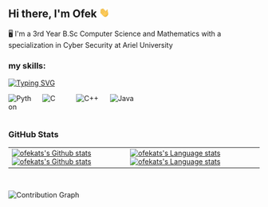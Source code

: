 ## Hi there, I'm Ofek <img src="https://raw.githubusercontent.com/ABSphreak/ABSphreak/master/gifs/Hi.gif" height="20" />
🖥️ I'm a 3rd Year B.Sc Computer Science and Mathematics with a specialization in Cyber Security at Ariel University

### my skills: 
[![Typing SVG](https://readme-typing-svg.herokuapp.com?font=Robot-Bold&size=25&color=330033&vCenter=true&width=700&height=25&lines=python;C;Cpp;java)](https://git.io/typing-svg)

<div style="display: flex; align-items: center; gap: 20px;">
  <img src="https://img.icons8.com/color/48/000000/python.png" alt="Python" width="48" height="48"/>
  <img src="https://img.icons8.com/color/48/000000/c-programming.png" alt="C" width="48" height="48"/>
  <img src="https://img.icons8.com/color/48/000000/c-plus-plus-logo.png" alt="C++" width="48" height="48"/>
  <img src="https://img.icons8.com/color/48/000000/java-coffee-cup-logo.png" alt="Java" width="48" height="48"/>
</div>


### GitHub Stats

<div align="center">
<table>
    <tr>
        <!-- Github status -->
        <td>
            <a href="https://github.com/anuraghazra/github-readme-stats#gh-light-mode-only">
            <img height=259 src="https://github-readme-stats-git-masterrstaa-rickstaa.vercel.app/api?username=ofekats&show_icons=true&line_height=28&hide_border=true&card_width=347&include_all_commits=true&role=owner,collaborator&show=reviews,discussions_answered&rank_icon=percentile&exclude_repo=github-readme-stats&theme=default#gh-light-mode-only" alt="ofekats's Github stats" />
            </a>
            <a href="https://github.com/anuraghazra/github-readme-stats#gh-dark-mode-only">
            <img height=259 src="https://github-readme-stats-git-masterrstaa-rickstaa.vercel.app/api?username=ofekats&show_icons=true&line_height=28&hide_border=true&card_width=347&include_all_commits=true&role=owner,collaborator&show=reviews,discussions_answered&rank_icon=percentile&exclude_repo=github-readme-stats&theme=dark&bg_color=000000#gh-dark-mode-only" alt="ofekats's Github stats" />
            </a>
        </td>
        <!-- Github use of programming language -->
        <td>
            <a href="https://github.com/anuraghazra/github-readme-stats#gh-light-mode-only">
            <img height=259 src="https://github-readme-stats-git-masterrstaa-rickstaa.vercel.app/api/top-langs/?username=ofekats&layout=compact&langs_count=12&hide_border=true&role=owner,collaborator&theme=default#gh-light-mode-only" alt="ofekats's Language stats" />
            </a>
            <a href="https://github.com/anuraghazra/github-readme-stats#gh-dark-mode-only">
            <img height=259 src="https://github-readme-stats-git-masterrstaa-rickstaa.vercel.app/api/top-langs/?username=ofekats&layout=compact&langs_count=12&hide_border=true&role=owner,collaborator&theme=dark&bg_color=000000#gh-dark-mode-only" alt="ofekats's Language stats" />
            </a>
        </td>
    </tr>
</table>
</div>


</br>

![Contribution Graph](https://github-readme-streak-stats.herokuapp.com/?user=ofekats&hide_title=true&hide_border=true)



<!--
**ofekats/ofekats** is a ✨ _special_ ✨ repository because its `README.md` (this file) appears on your GitHub profile.

Here are some ideas to get you started:

- 🔭 I’m currently working on ...
- 🌱 I’m currently learning ...
- 👯 I’m looking to collaborate on ...
- 🤔 I’m looking for help with ...
- 💬 Ask me about ...
- 📫 How to reach me: ...
- 😄 Pronouns: ...
- ⚡ Fun fact: ...
-->
